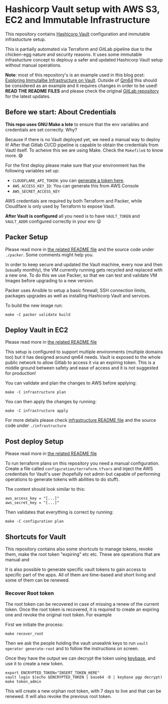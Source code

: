 # Hashicorp Vault setup with AWS S3, EC2 and Immutable Infrastructure

This repository contains [Hashicorp Vault](https://vaultproject.io) 
configuration and immutable infrastucture setup. 

This is partially automated via Terraform and GitLab pipeline due to the 
chicken-egg nature and security reasons. It uses some immutable 
infrastucture concept to deplouy a safer and updated Hashicorp Vault setup 
without manual operations.

**Note**: most of this repository's is an example used in
this blog post: [Exploring Immutalbe Infrastructure on Vault](https://qm64.tech/posts/202003-immutable-infrastructure-vault/). Outside of [Qm64](https://qm64.tech) 
this should be  considered as an example and it requires changes in order to 
be used! **READ THE README FILES** and please check the original 
[GitLab repository](https://gitlab.com/qm64/vault) for the latest updates.

## Before we start: About Credentials 
**This repo uses GNU Make a lote** to ensure that the env variables and 
credentials are set correctly. Why?

Because if there is no Vault deployed yet, we need a manual way to deploy it!
After that Gitlab CI/CD pipeline is capable to obtain the credentials from 
Vautl itself. To acheive this we are using Make. Check the `Makefile`s to know
more. 😅

For the first deploy please make sure that your environment has the following 
variables set up:

- `CLOUDFLARE_API_TOKEN`: you can [generate a token here](https://dash.cloudflare.com/profile/api-tokens).
- `AWS_ACCESS_KEY_ID`: You can generate this from AWS Console
- `AWS_SECRET_ACCESS_KEY`

AWS credentials are required by both Terraform and Packer, while Cloudlfare
is only used by Terraform to expose Vault.

**After Vault is configured** all you need is to have `VAULT_TOKEN` and 
`VAULT_ADDR` configured correctly in your env 😜

## Packer Setup
Please read more in [the related README file](./packer/README.md) and 
the source code under `./packer`. Some comments might help you.

In order to keep secure and updated the Vault machine, every now and then
(usually monthly), the VM currently running gets recycled and replaced with a 
new  one. To do this we use Packer, so that we can test and validate VM Images 
before upgrading to a new version.

Packer uses Ansible to setup a basic firewall, SSH connection limits,
packages upgrades as well as installing Hashicorp Vault and services.

To build the new image run:

```shell
make -C packer validate build
```

## Deploy Vault in EC2
Please read more in [the related README file](./infrastructure/README.md)

This setup is configured to support multiple environments (multiple domains too)
but it has designed around qm64 needs. Vault is exposed to the whole public 
network to allow Gitlab to access it via an expiring token. This is a middle
ground between safety and ease of access and it is not suggested for production!

You can validate and plan the changes to AWS before applying:

```shell
make -C infrastructure plan
```

You can then apply the changes by running:

```shell
make -C infrastructure apply
```

For more details please check 
[infrastructure README file](./infrastructure/README.md) and the source code
under `./infrastructure`

## Post deploy Setup
Please read more in [the related README file](./configuration/README.md)

To run terraform plans on this repository you need a manual configuration.
Create a file called `configuration/terraform.tfvars` and inject the AWS 
credentials for  Vault's user (hopefully not admin but capable of performing 
operations to  generate tokens with abilities to do stuff).

The content should look similar to this:

```
aws_access_key = "[...]"
aws_secret_key = "[...]"
```

Then validates that everything is correct by running: 

```
make -C configuration plan
```


## Shortcuts for Vault
This repository contains also some shortcuts to manage tokens, revoke them,
make the root token "expiring" etc etc. These are operations that are manual
and 

It is also possible to generate specific vault tokens to gain access to
specific part of the apps. All of them are time-based and short living and
some of them can be renewed.

### Recover Root token

The root token can be recovered in case of missing a renew of the current token.
Once the root token is recovered, it is required to create an expiring one and
revoke the original root token. For example

First we initiate the process:

```shh
make recover_root
```

Then we ask the people holding the vault unsealink keys to run
`vault operator generate-root` and to follow the instructions on screen.

Once they have the output we can decrypt the token using
[keybase](https://keybase.io), and use it to create a new token.

```shell
export ENCRYPTED_TOKEN="INSERT_TOKEN_HERE"
vault login $(echo $ENCRYPTED_TOKEN | base64 -D | keybase pgp decrypt)
make token_admin
```

This will create a new orphan root token, with 7 days to live and that can be
renewed. It will also revoke the previous root token.
